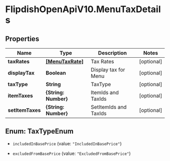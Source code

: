 # FlipdishOpenApiV10.MenuTaxDetails

## Properties
Name | Type | Description | Notes
------------ | ------------- | ------------- | -------------
**taxRates** | [**[MenuTaxRate]**](MenuTaxRate.md) | Tax Rates | [optional] 
**displayTax** | **Boolean** | Display tax for Menu | [optional] 
**taxType** | **String** | TaxType | [optional] 
**itemTaxes** | **{String: Number}** | ItemIds and TaxIds | [optional] 
**setItemTaxes** | **{String: Number}** | SetItemIds and TaxIds | [optional] 


<a name="TaxTypeEnum"></a>
## Enum: TaxTypeEnum


* `includedInBasePrice` (value: `"IncludedInBasePrice"`)

* `excludedFromBasePrice` (value: `"ExcludedFromBasePrice"`)




